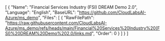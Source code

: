 [
  {
    "Name": "Financial Services Industry (FSI) DREAM Demo 2.0",
    "Language": "English",
    "BaseURL": "https://github.com/CloudLabsAI-Azure/ms_demo",
    "Files": [
      {
        "RawFilePath": "https://raw.githubusercontent.com/CloudLabsAI-Azure/ms_demo/refs/heads/main/Financial%20Services%20Industry%20(FSI)%20DREAM%20Demo%202.0/links.md",
        "Order": 0
      }
    ]
  }
]
